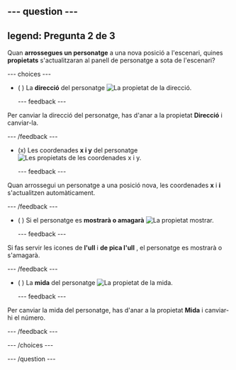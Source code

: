 --- question ---
---
legend: Pregunta 2 de 3
---

Quan **arrossegues un personatge** a una nova posició a l'escenari, quines **propietats** s'actualitzaran al panell de personatge a sota de l'escenari?

--- choices ---

- ( ) La **direcció** del personatge
![La propietat de la direcció.](images/direction.png)

  --- feedback ---

Per canviar la direcció del personatge, has d'anar a la propietat **Direcció** i canviar-la.

  --- /feedback ---

- (x) Les coordenades **x i y** del personatge
![Les propietats de les coordenades x i y.](images/coordinates.png)

  --- feedback ---

Quan arrossegui un personatge a una posició nova, les coordenades **x** i **i** s'actualitzen automàticament.

  --- /feedback ---

- ( ) Si el personatge es  **mostrarà o amagarà**
![La propietat mostrar.](images/visibility.png)

  --- feedback ---

Si fas servir les icones de **l'ull** i **de pica l'ull** , el personatge es mostrarà o s'amagarà.

  --- /feedback ---

- ( ) La  **mida** del personatge
![La propietat de la mida.](images/size.png)

  --- feedback ---

Per canviar la mida del personatge, has d'anar a la propietat **Mida** i canviar-hi el número.

  --- /feedback ---

--- /choices ---

--- /question ---
